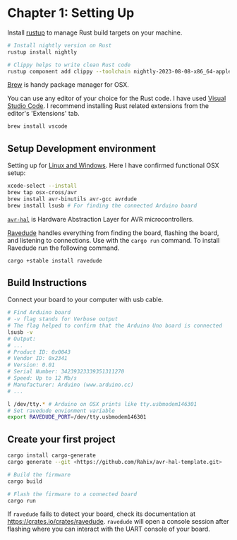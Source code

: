 # Chapter 1: Setting Up

Install [rustup](https://rustup.rs/) to manage Rust
build targets on your machine.

```sh
# Install nightly version on Rust
rustup install nightly

# Clippy helps to write clean Rust code
rustup component add clippy --toolchain nightly-2023-08-08-x86_64-apple-darwin
```

[Brew](https://brew.sh/) is handy package manager for OSX.

You can use any editor of your choice for the Rust code. I have used [Visual Studio Code](https://code.visualstudio.com/). I recommend installing Rust related extensions from the editor's 'Extensions' tab.

```sh
brew install vscode
```

## Setup Development environment

Setting up for [Linux and Windows](https://blog.logrocket.com/complete-guide-running-rust-arduino/). Here I have confirmed functional OSX setup:

```sh
xcode-select --install
brew tap osx-cross/avr
brew install avr-binutils avr-gcc avrdude
brew install lsusb # For finding the connected Arduino board
```

[`avr-hal`](https://github.com/Rahix/avr-hal#readme) is Hardware Abstraction Layer for AVR microcontrollers.

[Ravedude](https://crates.io/crates/ravedude) handles everything from finding the board, flashing the board, and listening to connections. Use with the `cargo run` command. To install Ravedude run the following command.

```sh
cargo +stable install ravedude
```

## Build Instructions

Connect your board to your computer with usb cable.

```sh
# Find Arduino board
# -v flag stands for Verbose output
# The flag helped to confirm that the Arduino Uno board is connected
lsusb -v
# Output:
# ...
# Product ID: 0x0043
# Vendor ID: 0x2341
# Version: 0.01
# Serial Number: 34239323339351311270
# Speed: Up to 12 Mb/s
# Manufacturer: Arduino (www.arduino.cc)
# ...

l /dev/tty.* # Arduino on OSX prints like tty.usbmodem146301
# Set ravedude envionment variable
export RAVEDUDE_PORT=/dev/tty.usbmodem146301
```

## Create your first project

```sh
cargo install cargo-generate
cargo generate --git <https://github.com/Rahix/avr-hal-template.git>
```

```sh
# Build the firmware
cargo build

# Flash the firmware to a connected board
cargo run
```

If `ravedude` fails to detect your board, check its documentation at <https://crates.io/crates/ravedude>.
`ravedude` will open a console session after flashing where you can interact with the UART console of your board.
